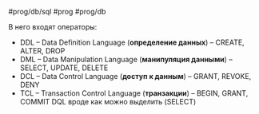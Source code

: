 #prog/db/sql #prog #prog/db 

В него входят операторы:
- DDL – Data Definition Language (**определение данных**) – CREATE, ALTER, DROP
- DML – Data Manipulation Language (**манипуляция данными**) – SELECT, UPDATE, DELETE
- DCL – Data Control Language (**доступ к данным**) – GRANT, REVOKE, DENY
- TCL – Transaction Control Language (**транзакции**) – BEGIN, GRANT, COMMIT
DQL вроде как можно выделить (SELECT)
